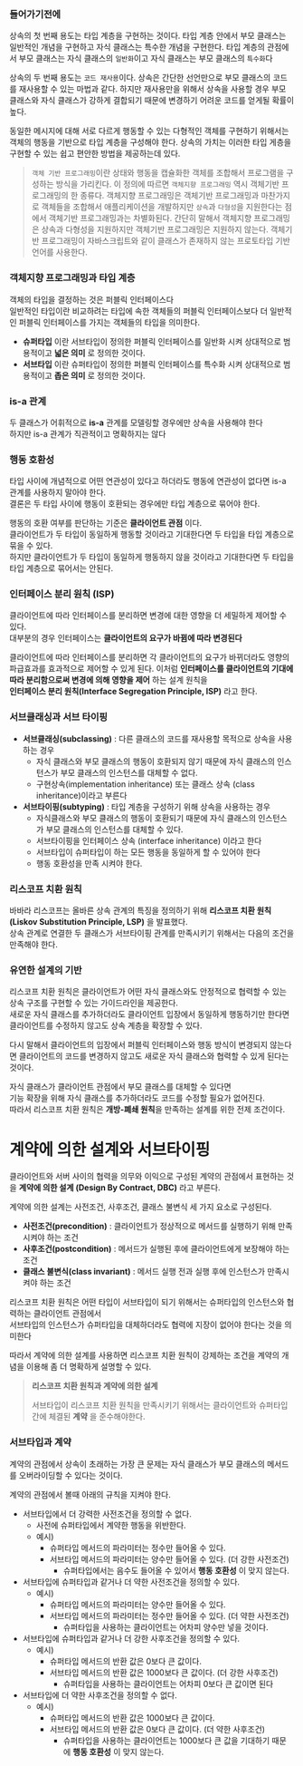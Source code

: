 ### 들어가기전에
상속의 첫 번째 용도는 타입 계층을 구현하는 것이다. 타입 계층 안에서 부모 클래스는 일반적인 개념을 구현하고 자식 클래스는 특수한 개념을 구현한다. 타입 계층의 관점에서 부모 클래스는 자식 클래스의 `일반화`이고 자식 클래스는 부모 클래스의 `특수화`다

상속의 두 번째 용도는 `코드 재사용`이다. 상속은 간단한 선언만으로 부모 클래스의 코드를 재사용할 수 있는 마법과 같다. 하지만 재사용만을 위해서 상속을 사용할 경우 부모 클래스와 자식 클래스가 강하게 결합되기 때문에 변경하기 어려운 코드를 얻게될 확률이 높다.

동일한 메시지에 대해 서로 다르게 행동할 수 있는 다형적인 객체를 구현하기 위해서는 객체의 행동을 기반으로 타입 계층을 구성해야 한다. 상속의 가치는 이러한 타입 게층을 구현할 수 있는 쉽고 편안한 방법을 제공하는데 있다.

> `객체 기반 프로그래밍`이란 상태와 행동을 캡슐화한 객체를 조합해서 프로그램을 구성하는 방식을 가리킨다. 이 정의에 따르면 `객체지향 프로그래밍` 역시 객체기반 프로그래밍의 한 종류다. 객체지향 프로그래밍은 객체기반 프로그래밍과 마찬가지로 객체들을 조합해서 애플리케이션을 개발하지만 `상속`과 `다형성`을 지원한다는 점에서 객체기반 프로그래밍과는 차별화된다. 간단히 말해서 객체지향 프로그래밍은 상속과 다형성을 지원하지만 객체기반 프로그래밍은 지원하지 않는다. 
> 객체기반 프로그래밍이 자바스크립트와 같이 클래스가 존재하지 않는 프로토타입 기반 언어를 사용한다.

### 객체지향 프로그래밍과 타입 계층
객체의 타입을 결정하는 것은 퍼블릭 인터페이스다  
일반적인 타입이란 비교하려는 타입에 속한 객체들의 퍼블릭 인터페이스보다 더 일반적인 퍼블릭 인터페이스를 가지는 객체들의 타입을 의미한다.

-   **슈퍼타입** 이란 서브타입이 정의한 퍼블릭 인터페이스를 일반화 시켜 상대적으로 범용적이고 **넓은 의미** 로 정의한 것이다.
-   **서브타입** 이란 슈퍼타입이 정의한 퍼블릭 인터페이스를 특수화 시켜 상대적으로 범용적이고 **좁은 의미** 로 정의한 것이다.

### is-a 관계
두 클래스가 어휘적으로 **is-a** 관계를 모델링할 경우에만 상속을 사용해야 한다  
하지만 is-a 관계가 직관적이고 명확하지는 않다

### 행동 호환성
타입 사이에 개념적으로 어떤 연관성이 있다고 하더라도 행동에 연관성이 없다면 is-a 관계를 사용하지 말아야 한다.  
결론은 두 타입 사이에 행동이 호환되는 경우에만 타입 계층으로 묶어야 한다.

행동의 호환 여부를 판단하는 기준은 **클라이언트 관점** 이다.  
클라이언트가 두 타입이 동일하게 행동할 것이라고 기대한다면 두 타입을 타입 계층으로 묶을 수 있다.  
하지만 클라이언트가 두 타입이 동일하게 행동하지 않을 것이라고 기대한다면 두 타입을 타입 계층으로 묶어서는 안된다.

### 인터페이스 분리 원칙 (ISP)
클라이언트에 따라 인터페이스를 분리하면 변경에 대한 영향을 더 세밀하게 제어할 수 있다.  
대부분의 경우 인터페이스는 **클라이언트의 요구가 바뀜에 따라 변경된다**

클라이언트에 따라 인터페이스를 분리하면 각 클라이언트의 요구가 바뀌더라도 영향의 파급효과를 효과적으로 제어할 수 있게 된다.
이처럼 **인터페이스를 클라이언트의 기대에 따라 분리함으로써 변경에 의해 영향을 제어** 하는 설계 원칙을  
**인터페이스 분리 원칙(Interface Segregation Principle, ISP)** 라고 한다.

### 서브클래싱과 서브 타이핑
-   **서브클래싱(subclassing)** : 다른 클래스의 코드를 재사용할 목적으로 상속을 사용하는 경우
    -   자식 클래스와 부모 클래스의 행동이 호환되지 않기 때문에 자식 클래스의 인스턴스가 부모 클래스의 인스턴스를 대체할 수 없다.
    -   구현상속(implementation inheritance) 또는 클래스 상속 (class inheritance)이라고 부른다
-   **서브타이핑(subtyping)** : 타입 계층을 구성하기 위해 상속을 사용하는 경우
    -   자식클래스와 부모 클래스의 행동이 호환되기 때문에 자식 클래스의 인스턴스가 부모 클래스의 인스턴스를 대체할 수 있다.
    -   서브타이핑을 인터페이스 상속 (interface inheritance) 이라고 한다
    -   서브타입이 슈퍼타입이 하는 모든 행동을 동일하게 할 수 있어야 한다
    -   행동 호환성을 만족 시켜야 한다.

### 리스코프 치환 원칙
바바라 리스코프는 올바른 상속 관계의 특징을 정의하기 위해 **리스코프 치환 원칙(Liskov Substitution Principle, LSP)** 을 발표했다.  
상속 관계로 연결한 두 클래스가 서브타이핑 관계를 만족시키기 위해서는 다음의 조건을 만족해야 한다.

### 유연한 설계의 기반
리스코프 치환 원칙은 클라이언트가 어떤 자식 클래스와도 안정적으로 협력할 수 있는 상속 구조를 구현할 수 있는 가이드라인을 제공한다.  
새로운 자식 클래스를 추가하더라도 클라이언트 입장에서 동일하게 행동하기만 한다면 클라이언트를 수정하지 않고도 상속 계층을 확장할 수 있다.

다시 말해서 클라이언트의 입장에서 퍼블릭 인터페이스와 행동 방식이 변경되지 않는다면 클라이언트의 코드를 변경하지 않고도 새로운 자식 클래스와 협력할 수 있게 된다는 것이다.

자식 클래스가 클라이언트 관점에서 부모 클래스를 대체할 수 있다면  
기능 확장을 위해 자식 클래스를 추가하더라도 코드를 수정할 필요가 없어진다.  
따라서 리스코프 치환 원칙은 **개방-폐쇄 원칙**을 만족하는 설계를 위한 전제 조건이다.

# 계약에 의한 설계와 서브타이핑
클라이언트와 서버 사이의 협력을 의무와 이익으로 구성된 계약의 관점에서 표현하는 것을 **계약에 의한 설계 (Design By Contract, DBC)** 라고 부른다.

계약에 의한 설계는 사전조건, 사후조건, 클래스 불변식 세 가지 요소로 구성된다.

-   **사전조건(precondition)** : 클라이언트가 정상적으로 메서드를 실행하기 위해 만족시켜야 하는 조건
-   **사후조건(postcondition)** : 메서드가 실행된 후에 클라이언트에게 보장해야 하는 조건
-   **클래스 불변식(class invariant)** : 메서드 실행 전과 실행 후에 인스턴스가 만족시켜야 하는 조건

리스코프 치환 원칙은 어떤 타입이 서브타입이 되기 위해서는 슈퍼타입의 인스턴스와 협력하는 클라이언트 관점에서  
서브타입의 인스턴스가 슈퍼타입을 대체하더라도 협력에 지장이 없어야 한다는 것을 의미한다

  
따라서 계약에 의한 설계를 사용하면 리스코프 치환 원칙이 강제하는 조건을 계약의 개념을 이용해 좀 더 명확하게 설명할 수 있다.

> **리스코프 치환 원칙과 계약에 의한 설계**
> 
> 서브타입이 리스코프 치환 원칙을 만족시키기 위해서는 클라이언트와 슈퍼타입 간에 체결된 **계약** 을 준수해야한다.

### 서브타입과 계약
계약의 관점에서 상속이 초래하는 가장 큰 문제는 자식 클래스가 부모 클래스의 메서드를 오버라이딩할 수 있다는 것이다.

계약의 관점에서 볼때 아래의 규칙을 지켜야 한다.
-   서브타입에서 더 강력한 사전조건을 정의할 수 없다.
    -   사전에 슈퍼타입에서 계약한 행동을 위반한다.
    -   예시)
        -   슈퍼타입 메서드의 파라미터는 정수만 들어올 수 있다.
        -   서브타입 메서드의 파라미터는 양수만 들어올 수 있다. (더 강한 사전조건)
            -   슈퍼타입에서는 음수도 들어올 수 있어서 **행동 호환성** 이 맞지 않는다.
-   서브타입에 슈퍼타입과 같거나 더 약한 사전조건을 정의할 수 있다.
    -   예시)
        -   슈퍼타입 메서드의 파라미터는 양수만 들어올 수 있다.
        -   서브타입 메서드의 파라미터는 정수만 들어올 수 있다. (더 약한 사전조건)
            -   슈퍼타입을 사용하는 클라이언트는 어차피 양수만 넣을 것이다.
-   서브타입에 슈퍼타입과 같거나 더 강한 사후조건을 정의할 수 있다.
    -   예시)
        -   슈퍼타입 메서드의 반환 값은 0보다 큰 값이다.
        -   서브타입 메서드의 반환 값은 1000보다 큰 값이다. (더 강한 사후조건)
            -   슈퍼타입을 사용하는 클라이언트는 어차피 0보다 큰 값이면 된다
-   서브타입에 더 약한 사후조건을 정의할 수 없다.
    -   예시)
        -   슈퍼타입 메서드의 반환 값은 1000보다 큰 값이다.
        -   서브타입 메서드의 반환 값은 0보다 큰 값이다. (더 약한 사후조건)
            -   슈퍼타입을 사용하는 클라이언트는 1000보다 큰 값을 기대하기 때문에 **행동 호환성** 이 맞지 않는다.
